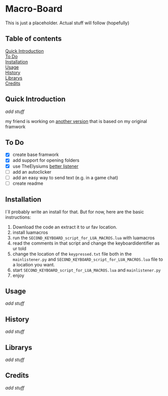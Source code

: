 # Macro-Board
This is just a placeholder. Actual stuff will follow (hopefully)

## Table of contents
[Quick Introduction](#quick-introduction)\
[To Do](#to-do)\
[Installation](#installation)\
[Usage](#usage)\
[History](#history)\
[Librarys](#librarys)\
[Credits](#credits)

## Quick Introduction
_add stuff_

my friend is working on [another version](https://github.com/TimeElysium/secondKeybordShortcuts) that is based on my original framwork

## To Do

- [x] create base framwork
- [x] add support for opening folders
- [x] use TheElysiums [better listener](https://github.com/TimeElysium/secondKeybordShortcuts) 
- [ ] add an autoclicker
- [ ] add an easy way to send text (e.g. in a game chat)
- [ ] create readme

## Installation
I´ll probably write an install for that. But for now, here are the basic instructions:

1. Download the code an extract it to ur fav location.
2. install luamacros
3. run the `SECOND_KEYBOARD_script_for_LUA_MACROS.lua` with luamacros
4. read the comments in that script and change the keyboardidentifier as ur told
5. change the location of the `keypressed.txt` file both in the `mainlistener.py` and `SECOND_KEYBOARD_script_for_LUA_MACROS.lua` file to a location you want.
6. start `SECOND_KEYBOARD_script_for_LUA_MACROS.lua` and `mainlistener.py`
7. enjoy


## Usage
_add stuff_


## History
_add stuff_


## Librarys
_add stuff_

## Credits
_add stuff_
